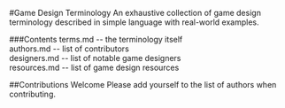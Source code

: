 #Game Design Terminology
An exhaustive collection of game design terminology described in simple language with real-world examples.

###Contents
terms.md -- the terminology itself  
authors.md -- list of contributors  
designers.md -- list of notable game designers  
resources.md -- list of game design resources  

##Contributions Welcome
Please add yourself to the list of authors when contributing.
